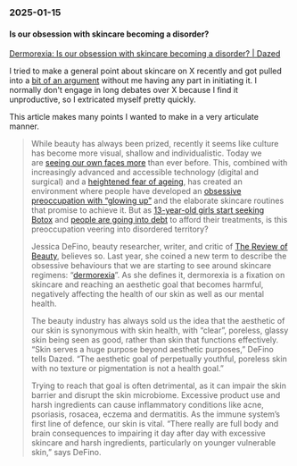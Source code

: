 ### 2025-01-15
#### Is our obsession with skincare becoming a disorder?
[Dermorexia: Is our obsession with skincare becoming a disorder? | Dazed](https://www.dazeddigital.com/beauty/article/65829/1/dermorexia-is-our-obsession-with-skincare-becoming-a-disorder)

I tried to make a general point about skincare on X recently and got pulled into a [bit of an argument](https://x.com/debugjois/status/1859830719834619941) without me having any part in initiating it. I normally don't engage in long debates over X because I find it unproductive, so I extricated myself pretty quickly. 

This article makes many points I wanted to make in a very articulate manner.

> While beauty has always been prized, recently it seems like culture has become more visual, shallow and individualistic. Today we are [seeing our own faces more](https://www.dazeddigital.com/beauty/article/60860/1/we-were-never-supposed-to-see-our-faces-this-much-social-media-zoom) than ever before. This, combined with increasingly advanced and accessible technology (digital and surgical) and a [heightened fear of ageing](https://www.dazeddigital.com/beauty/article/61517/1/ageing-botox-and-the-end-of-the-world-tiktok-filters-wrinkles), has created an environment where people have developed an [obsessive preoccupation with “glowing up”](https://www.dazeddigital.com/beauty/article/64573/1/the-makeover-trap-how-we-get-addicted-to-the-glow-up) and the elaborate skincare routines that promise to achieve it. But as [13-year-old girls start seeking Botox](https://www.theguardian.com/global/2019/mar/25/teenagers-botox-cosmetic-surgeons-concerned-yomi-adegoke) and [people are going into debt](https://www.dazeddigital.com/beauty/article/56545/1/the-price-of-beauty-debt-crisis-pay-for-cosmetic-treatments-botox-filler) to afford their treatments, is this preoccupation veering into disordered territory?  
> 
> Jessica DeFino, beauty researcher, writer, and critic of [The Review of Beauty](https://jessicadefino.substack.com/), believes so. Last year, she coined a new term to describe the obsessive behaviours that we are starting to see around skincare regimens: “[dermorexia](https://jessicadefino.substack.com/p/dermorexia-compulsive-skincare-obsession?utm_source=post-email-title&publication_id=43028&post_id=140807627&utm_campaign=email-post-title&isFreemail=true&r=nksc&triedRedirect=true&utm_medium=email)”. As she defines it, dermorexia is a fixation on skincare and reaching an aesthetic goal that becomes harmful, negatively affecting the health of our skin as well as our mental health.
> 
> The beauty industry has always sold us the idea that the aesthetic of our skin is synonymous with skin health, with “clear”, poreless, glassy skin being seen as good, rather than skin that functions effectively. “Skin serves a huge purpose beyond aesthetic purposes,” DeFino tells Dazed. “The aesthetic goal of perpetually youthful, poreless skin with no texture or pigmentation is not a health goal.” 
> 
> Trying to reach that goal is often detrimental, as it can impair the skin barrier and disrupt the skin microbiome. Excessive product use and harsh ingredients can cause inflammatory conditions like acne, psoriasis, rosacea, eczema and dermatitis. As the immune system’s first line of defence, our skin is vital. “There really are full body and brain consequences to impairing it day after day with excessive skincare and harsh ingredients, particularly on younger vulnerable skin,” says DeFino.

